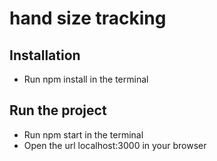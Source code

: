 # hand size tracking

## Installation

- Run npm install in the terminal

## Run the project

- Run npm start in the terminal
- Open the url localhost:3000 in your browser
